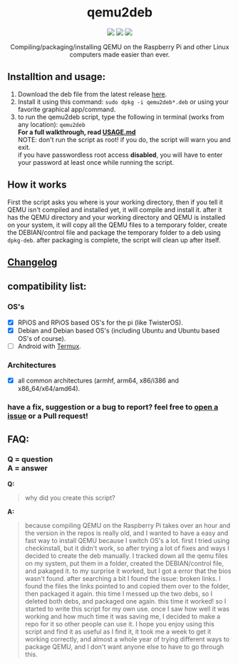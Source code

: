 <h1 align="center">qemu2deb</h1>

<p align="center">
    <a href="https://github.com/Itai-Nelken/qemu2deb/releases/" alt="Downloads">
        <img src="https://img.shields.io/github/downloads/Itai-Nelken/qemu2deb/total?style=for-the-badge" /></a>
    <a href="https://github.com/Itai-Nelken/qemu2deb/blob/main/LICENSE" alt="license badge">
        <img src="https://img.shields.io/github/license/Itai-Nelken/qemu2deb?style=for-the-badge" /></a>
    <a href="https://github.com/Itai-Nelken/qemu2deb/releases/latest" alt="latest release badge">
        <img src="https://img.shields.io/github/v/release/Itai-Nelken/qemu2deb?include_prereleases&style=for-the-badge" /></a>
    <!--
    <a href="https://github.com/Itai-Nelken/qemu2deb/blob/main/qemu2deb.sh" alt="script size badge">
        <img src="https://img.shields.io/github/size/Itai-Nelken/qemu2deb/qemu2deb.sh?style=for-the-badge" /></a>
    <a href="https://github.com/Itai-Nelken/qemu2deb/" alt="fun to use?">
        <img src="https://img.shields.io/badge/fun%20to%20use%3F-YES-blue?style=for-the-badge&logo=qemu" /></a>
    -->
</p>

<p align="center">Compiling/packaging/installing QEMU on the Raspberry Pi and other Linux computers made easier than ever.</p>

## Installtion and usage:
<!--
1) Download the script: you can get the latest release [here](https://raw.githubusercontent.com/Itai-Nelken/qemu2deb-RPi/0.3.1/qemu2deb.sh) the newest "bleeding edge" stable version [here](https://raw.githubusercontent.com/Itai-Nelken/qemu2deb-RPi/main/qemu2deb.sh), and the Beta version [here](https://raw.githubusercontent.com/Itai-Nelken/qemu2deb-RPi/Dev/qemu2deb.sh) (the Beta version isn't always available). you can use `wget` to download the script or simply copy-and-paste the contents to a file called `qemu2deb.sh`.
2) give it executable permissions: `sudo chmod +x qemu2deb.sh`
-->
1) Download the deb file from the latest release [here](https://github.com/Itai-Nelken/qemu2deb-RPi/releases/latest).
2) Install it using this command: `sudo dpkg -i qemu2deb*.deb` or using your favorite graphical app/command.
3) to run the qemu2deb script, type the following in terminal (works from any location): `qemu2deb`<br>
**For a full walkthrough, read [USAGE.md](USAGE.md)**<br>
NOTE: don't run the script as root! if you do, the script will warn you and exit.<br>
if you have passwordless root access **disabled**, you will have to enter your password at least once while running the script.

## How it works
First the script asks you where is your working directory, then if you tell it QEMU isn't compiled and installed yet, it will compile and install it.
after it has the QEMU directory and your working directory and QEMU is installed on your system, it will copy all the QEMU files to a temporary folder, create the DEBIAN/control file and package the temporary folder to a deb using `dpkg-deb`.
after packaging is complete, the script will clean up after itself.

## [Changelog](CHANGELOG.md)

## compatibility list:
### OS's
- [x] RPiOS and RPiOS based OS's for the pi (like TwisterOS).
- [x] Debian and Debian based OS's (including Ubuntu and Ubuntu based OS's of course).
- [ ] Android with [Termux](https://termux.com/).
### Architectures
- [x] all common architectures (armhf, arm64, x86/i386 and x86_64/x64/amd64).

### have a fix, suggestion or a bug to report? feel free to [open a issue](https://github.com/Itai-Nelken/qemu2deb-RPi/issues/new/choose) or a Pull request!


## FAQ:
### Q = question<br>A = answer

**Q:**
>why did you create this script?

**A:**
>because compiling QEMU on the Raspberry Pi takes over an hour and the version in the repos is really old, and I wanted to have a easy and fast way to install QEMU because I switch OS's a lot.
first I tried using checkinstall, but it didn't work, so after trying a lot of fixes and ways I decided to create the deb manually.
I tracked down all the qemu files on my system, put them in a folder, created the DEBIAN/control file, and pakaged it. to my surprise it worked, but I got a error that the bios wasn't found. after searching a bit I found the issue: broken links. I found the files the links pointed to and copied them over to the folder, then packaged it again.
this time I messed up the two debs, so I deleted both debs, and packaged one again. this time it worked!
so I started to write this script for my own use. once I saw how well it was working and how much time it was saving me, I decided to make a repo for it so other people can use it.
I hope you enjoy using this script and find it as useful as I find it, it took me a week to get it working correctly, and almost a whole year of trying different ways to package QEMU, and I don't want anyone else to have to go through this.
